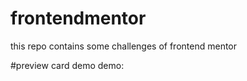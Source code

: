 # frontendmentor

this repo contains some challenges of frontend mentor
 
 #preview card demo
 demo:
 
